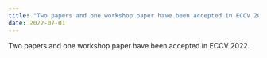 ```yaml
---
title: "Two papers and one workshop paper have been accepted in ECCV 2022."
date: 2022-07-01
---
```

Two papers and one workshop paper have been accepted in ECCV 2022.
